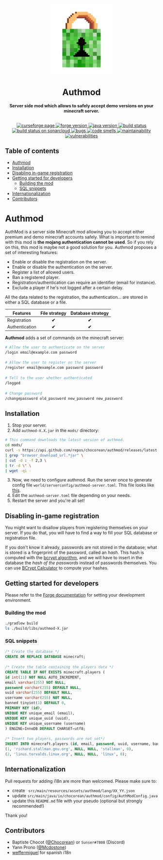 <div align="center">
<br>
<img
    alt="AuthMod"
    src="./src/main/resources/logo.png"
    width=200px
/>
<br/>
<h1>Authmod</h1>
<strong>Server side mod which allows to safely accept demo versions on your minecraft server.</strong>
</div>
<br/>
<p align="center">
<a href="https://www.curseforge.com/minecraft/mc-mods/authmod" target="_blank">
    <img src="http://cf.way2muchnoise.eu/full_authmod_downloads(555-FF4C05-FFF-00000000-FFF).svg" alt="curseforge page"/>
</a>
<a href="https://img.shields.io/badge/forge%20version-1.15.2-blue.svg" target="_blank">
    <img src="https://img.shields.io/badge/forge%20version-1.15.2-blue.svg" alt="forge version"/>
</a>
<a href="https://img.shields.io/badge/java-1.8-blue.svg" target="_blank">
    <img src="https://img.shields.io/badge/java-1.8-blue.svg" alt="java version" />
</a>
<a href="https://github.com/Chocorean/authmod/actions" target="_blank">
    <img src="https://github.com/Chocorean/authmod/workflows/build/badge.svg?branch=master" alt="build status"/>
</a>
<a href="https://sonarcloud.io/dashboard?id=Chocorean_authmod" target="_blank">
    <img src="https://sonarcloud.io/api/project_badges/measure?project=Chocorean_authmod&metric=alert_status" alt="build status on sonarcloud"/>
</a>
<a href="https://sonarcloud.io/dashboard?id=Chocorean_authmod" target="_blank">
    <img src="https://sonarcloud.io/api/project_badges/measure?project=Chocorean_authmod&metric=bugs" alt="bugs"/>
</a>
<a href="https://sonarcloud.io/dashboard?id=Chocorean_authmod" target="_blank">
    <img src="https://sonarcloud.io/api/project_badges/measure?project=Chocorean_authmod&metric=code_smells" alt="code smells"/>
</a>
<a href="https://sonarcloud.io/dashboard?id=Chocorean_authmod" target="_blank">
    <img src="https://sonarcloud.io/api/project_badges/measure?project=Chocorean_authmod&metric=sqale_rating" alt="maintainability" />
</a>
<a href="https://sonarcloud.io/dashboard?id=Chocorean_authmod" target="_blank">
    <img src="https://sonarcloud.io/api/project_badges/measure?project=Chocorean_authmod&metric=vulnerabilities" alt="vulnerabilities" />
</a>
</p>


## Table of contents

- [Authmod](#authmod)
- [Installation](#installation)
- [Disabling in-game registration](#disabling-in-game-registration)
- [Getting started for developers](#getting-started-for-developers)
  - [Building the mod](#building-the-mod)
  - [SQL snippets](#sql-snippets)
- [Internationalization](#internationalization)
- [Contributors](#contributors)


# Authmod

AuthMod is a server side Minecraft mod allowing you to accept either premium and demo minecraft accounts safely. What is important to remind with this mod is **the mojang authentication cannot be used**. So if you rely on this, this mod is maybe not a good solution for you. Authmod proposes a set of interesting features:

- Enable or disable the registration on the server.
- Enable or disable the authentication on the server.
- Register a list of allowed users.
- Ban a registered player.
- Registration/authentication can require an identifier (email for instance).
- Exclude a player if he's not logged after a certain delay.

All the data related to the registration, the authentication... are stored in either a SQL database or a file.

| Features       | File strategy | Database strategy |
| -------------- | :-----------: | :---------------: |
| Registration   |     **✔**     |       **✔**       |
| Authentication |     **✔**     |       **✔**       |

**Authmod** adds a set of commands on the minecraft server:
```bash
# Allow the user to authenticate on the server
/login email@example.com password

# Allow the user to register on the server
/register email@example.com password password

# Tell to the user whether authenticated
/logged

# Change password
/changepassword old_password new_password new_password
```


## Installation

1. Stop your server.
2. Add `authmod-X.X.jar` in the `mods/` directory:

```bash
# This command downloads the latest version of authmod.
cd mods/
curl -s https://api.github.com/repos/chocorean/authmod/releases/latest \
| grep "browser_download_url.*jar" \
| cut -d : -f 2,3 \
| tr -d \" \
| wget -qi -
```
3. Now, we need to configure authmod. Run the server once to generate config file `world/serverconfig/authmod-server.toml`. This file looks like [this](./src/main/resources/authmod-server.toml).
4. Edit the `authmod-server.toml` file depending on your needs.
5. Restart the server and you're all set!

## Disabling in-game registration

You might want to disallow players from registering themselves on your server. If you do that, you will have to find a way to fill your SQL database or registration file.

If you don't know it already, passwords are not stored in the database; what is stored is a fingerprint of the password, called an *hash*. This hash is computed with the [bcrypt algorithm](https://en.wikipedia.org/wiki/Bcrypt), and we will have to insert in the database the *hash of the passwords* instead of passwords themselves. You can use [BCrypt Calculator](https://www.dailycred.com/article/bcrypt-calculator) to compute your hashes.

## Getting started for developers

Please refer to the [Forge documentation](https://mcforge.readthedocs.io/en/latest/gettingstarted/) for setting your development environment.

### Building the mod

```bash
./gradlew build
ls ./build/libs/authmod-X.jar
```

### SQL snippets

```sql
/* Create the database */
CREATE OR REPLACE DATABASE minecraft;

/* Create the table containing the players data */
CREATE TABLE IF NOT EXISTS minecraft.players (
id int(11) NOT NULL AUTO_INCREMENT,
email varchar(255) NOT NULL,
password varchar(255) DEFAULT NULL,
uuid varchar(255) DEFAULT NULL,
username varchar(255) NOT NULL,
banned tinyint(1) DEFAULT 0,
PRIMARY KEY (id),
UNIQUE KEY unique_email (email),
UNIQUE KEY unique_uuid (uuid),
UNIQUE KEY unique_username (username)
) ENGINE=InnoDB DEFAULT CHARSET=utf8;

/* Insert two players, passwords are not set*/
INSERT INTO minecraft.players (id, email, password, uuid, username, banned) VALUES
(1, 'richard.stallman.gnu.org', NULL, NULL, 'stallman', 0),
(2, 'linus.torvalds.linux.org', NULL, NULL, 'linux', 0);
```

## Internationalization

Pull requests for adding i18n are more than welcomed. Please make sure to:
- create ` src/main/resources/assets/authmod/lang/XX_YY.json`
- update `src/main/java/io/chocorean/authmod/config/AuthModConfig.java`
- update this `README.md` file with your pseudo (optional but strongly recommended!)

Thank you!

## Contributors

- Baptiste Chocot ([@Chocorean](https://www.github.com/Chocorean/)) or `Sunser#7808` (Discord)
- Yann Prono ([@Mcdostone](https://www.github.com/Mcdostone/))
- [weffermiguel](https://www.curseforge.com/members/weffermiguel) for spanish i18n
